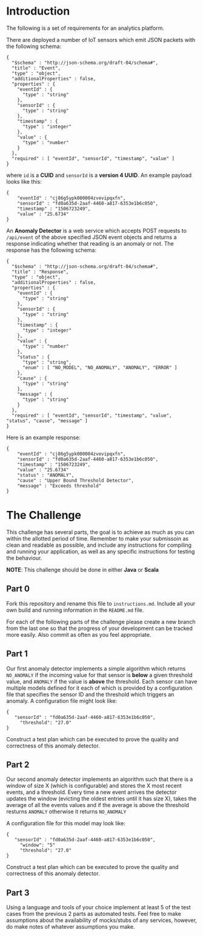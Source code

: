 # Introduction

The following is a set of requirements for an analytics platform.

There are deployed a number of IoT sensors which emit JSON packets with the following schema:

	{
	  "$schema" : "http://json-schema.org/draft-04/schema#",
	  "title" : "Event",
	  "type" : "object",
	  "additionalProperties" : false,
	  "properties" : {
	    "eventId" : {
	      "type" : "string"
	    },
	    "sensorId" : {
	      "type" : "string"
	    },
	    "timestamp" : {
	      "type" : "integer"
	    },
	    "value" : {
	      "type" : "number"
	    }
	  },
	  "required" : [ "eventId", "sensorId", "timestamp", "value" ]
	}

where `id` is a **CUID** and `sensorId` is a **version 4 UUID**. An example payload looks like this:

    {
        "eventId" : "cj86g5ypk000004zvevipqxfn",
        "sensorId" : "fd0a635d-2aaf-4460-a817-6353e1b6c050",
        "timestamp" : "1506723249",
        "value" : "25.6734"
    }

An **Anomaly Detector** is a web service which accepts POST requests to `/api/event` of the above specified JSON event objects and returns a response indicating whether that reading is an anomaly or not. The response has the following schema:

	{
	  "$schema" : "http://json-schema.org/draft-04/schema#",
	  "title" : "Response",
	  "type" : "object",
	  "additionalProperties" : false,
	  "properties" : {
	    "eventId" : {
	      "type" : "string"
	    },
	    "sensorId" : {
	      "type" : "string"
	    },
	    "timestamp" : {
	      "type" : "integer"
	    },
	    "value" : {
	      "type" : "number"
	    },
	    "status" : {
	      "type" : "string",
	      "enum" : [ "NO_MODEL", "NO_ANOMALY", "ANOMALY", "ERROR" ]
	    },
	    "cause" : {
	      "type" : "string"
	    },
	    "message" : {
	      "type" : "string"
	    }
	  },
	  "required" : [ "eventId", "sensorId", "timestamp", "value", "status", "cause", "message" ]
	}

Here is an example response:

    {
        "eventId" : "cj86g5ypk000004zvevipqxfn",
        "sensorId" : "fd0a635d-2aaf-4460-a817-6353e1b6c050",
        "timestamp" : "1506723249",
        "value" : "25.6734"
        "status" : "ANOMALY",
        "cause" : "Upper Bound Threshold Detector",
        "message" : "Exceeds threshold"
    }

# The Challenge

This challenge has several parts, the goal is to achieve as much as you can within the allotted period of time. Remember to make your submissoin as clean and readable as possible, and include any instructions for compiling and running your application, as well as any specific instructions for testing the behaviour.

**NOTE**: This challenge should be done in either **Java** or **Scala**

## Part 0 

Fork this repository and rename this file to `instructions.md`. Include all your own build and running information in the `README.md` file.

For each of the following parts of the challenge please create a new branch from the last one so that the progress of your development can be tracked more easily. Also commit as often as you feel appropriate.

## Part 1

Our first anomaly detector implements a simple algorithm which returns `NO_ANOMALY` if the incoming value for that sensor is **below** a given threshold value, and `ANOMALY` if the value is **above** the threshold. Each sensor can have multiple models defined for it each of which is provided by a configuration file that specifies the sensor ID and the threshold which triggers an anomaly. A configuration file might look like:

	{
       "sensorId" : "fd0a635d-2aaf-4460-a817-6353e1b6c050",
	     "threshold": "27.0"
	}

Construct a test plan which can be executed to prove the quality and correctness of this anomaly detector.

## Part 2 

Our second anomaly detector implements an algorithm such that there is a window of size X (which is configurable) and stores the X most recent events, and a threshold. Every time a new event arrives the detector updates the window (evicting the oldest entries until it has size X), takes the average of all the events values and if the average is above the threshold resturns `ANOMALY` otherwise it returns `NO_ANOMALY`

A configuration file for this model may look like:
	

	{
       "sensorId" : "fd0a635d-2aaf-4460-a817-6353e1b6c050",
	     "window": "5"
	     "threshold": "27.0"
	}  

Construct a test plan which can be executed to prove the quality and correctness of this anomaly detector.

## Part 3

Using a language and tools of your choice implement at least 5 of the test cases from the previous 2 parts as automated tests. Feel free to make assumptions about the availability of mocks/stubs of any services, however, do make notes of whatever assumptions you make.

